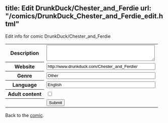 title: Edit DrunkDuck/Chester_and_Ferdie
url: "/comics/DrunkDuck_Chester_and_Ferdie_edit.html"
---
Edit info for comic DrunkDuck/Chester_and_Ferdie

<form name="comic" action="http://gaepostmail.appspot.com/comic/" method="post">
<table class="comicinfo">
<tr>
<th>Description</th><td><textarea name="description" cols="40" rows="3"></textarea></td>
</tr>
<tr>
<th>Website</th><td><input type="text" name="url" value="http://www.drunkduck.com/Chester_and_Ferdie/" size="40"/></td>
</tr>
<tr>
<th>Genre</th><td><input type="text" name="genre" value="Other" size="40"/></td>
</tr>
<tr>
<th>Language</th><td><input type="text" name="language" value="English" size="40"/></td>
</tr>
<tr>
<th>Adult content</th><td><input type="checkbox" name="adult" value="adult" /></td>
</tr>
<tr>
<th></th><td>
<input type="hidden" name="comic" value="DrunkDuck_Chester_and_Ferdie" />
<input type="submit" name="submit" value="Submit" />
</td>
</tr>
</table>
</form>

Back to the [comic](DrunkDuck_Chester_and_Ferdie.html).
